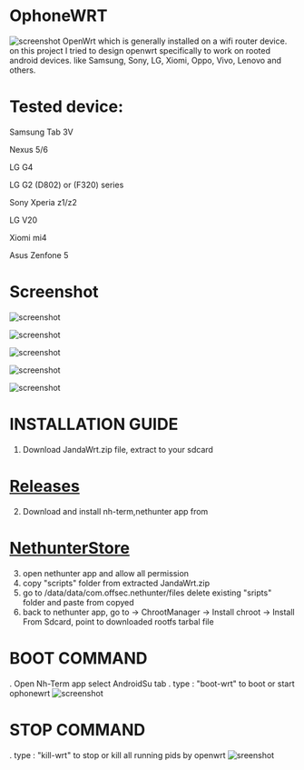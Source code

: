 # OphoneWRT
![screenshot](https://github.com/si-GILA/OphoneWRT/blob/750e8e535ac2bf462742bd78ee9a077525931e1b/pict/banner.jpg)
OpenWrt which is generally installed on a wifi router device.
on this project I tried to design openwrt specifically to work on rooted android devices.
like Samsung, Sony, LG, Xiomi, Oppo, Vivo, Lenovo and others.

# Tested device:

Samsung Tab 3V

Nexus 5/6

LG G4

LG G2 (D802) or (F320) series

Sony Xperia z1/z2

LG V20

Xiomi mi4

Asus Zenfone 5


# Screenshot
![screenshot](pict/lucilogin.png)

![screenshot](pict/lucisysinfo.png)

![screenshot](pict/luciwireless.png)

![screenshot](pict/luciinterface.png)

![screenshot](pict/software.png)

# INSTALLATION GUIDE
1. Download JandaWrt.zip file, extract to your sdcard

# [Releases](https://github.com/si-GILA/OphoneWRT/releases)

2. Download and install nh-term,nethunter app from

# [NethunterStore](http://store.nethunter.com)

3. open nethunter app and allow all permission
6. copy "scripts" folder from extracted JandaWrt.zip
7. go to /data/data/com.offsec.nethunter/files delete existing "sripts" folder and paste from copyed
8. back to nethunter app, go to -> ChrootManager -> Install chroot -> Install From Sdcard, point to downloaded rootfs tarbal file

# BOOT COMMAND
. Open Nh-Term app select AndroidSu tab
. type : "boot-wrt" to boot or start ophonewrt
![screenshot](https://github.com/si-GILA/OphoneWRT/blob/750e8e535ac2bf462742bd78ee9a077525931e1b/pict/bootcmd.jpg)
# STOP COMMAND
. type : "kill-wrt" to stop or kill all running pids by openwrt
![sreenshot](https://github.com/si-GILA/OphoneWRT/blob/750e8e535ac2bf462742bd78ee9a077525931e1b/pict/killcmd.jpg)
